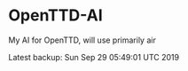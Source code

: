 # OpenTTD-AI
My AI for OpenTTD, will use primarily air

Latest backup: Sun Sep 29 05:49:01 UTC 2019
